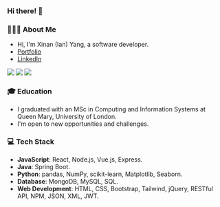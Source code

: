 ### Hi there! 👋

### 👨🏻‍💻 About Me
- Hi, I'm Xinan (Ian) Yang, a software developer.
- [Portfolio](https://xinan15.github.io/Xinan/)
- [LinkedIn](https://www.linkedin.com/in/iany11/)

![](http://github-profile-summary-cards.vercel.app/api/cards/profile-details?username=colinpereira&theme=nord_dark)
![](http://github-profile-summary-cards.vercel.app/api/cards/repos-per-language?username=Xinan15&theme=nord_dark)
![](http://github-profile-summary-cards.vercel.app/api/cards/stats?username=Xinan15&theme=nord_dark)

### 🎓 Education
- I graduated with an MSc in Computing and Information Systems at Queen Mary, University of London.
- I'm open to new opportunities and challenges.

### 💻 Tech Stack
- **JavaScript**: React, Node.js, Vue.js, Express.
- **Java**: Spring Boot.
- **Python**: pandas, NumPy, scikit-learn, Matplotlib, Seaborn.
- **Database**: MongoDB, MySQL, SQL.
- **Web Development**: HTML, CSS, Bootstrap, Tailwind, jQuery, RESTful API, NPM, JSON, XML, JWT.